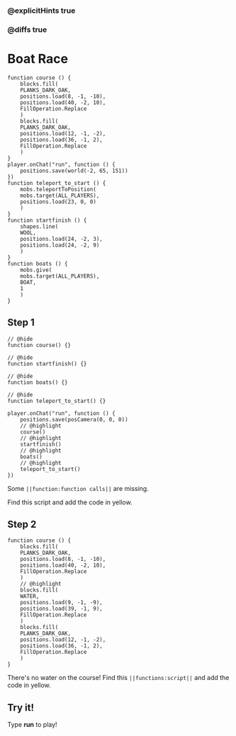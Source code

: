### @explicitHints true

### @diffs true

# Boat Race



```template
function course () {
    blocks.fill(
    PLANKS_DARK_OAK,
    positions.load(8, -1, -10),
    positions.load(40, -2, 10),
    FillOperation.Replace
    )
    blocks.fill(
    PLANKS_DARK_OAK,
    positions.load(12, -1, -2),
    positions.load(36, -1, 2),
    FillOperation.Replace
    )
}
player.onChat("run", function () {
    positions.save(world(-2, 65, 151))
})
function teleport_to_start () {
    mobs.teleportToPosition(
    mobs.target(ALL_PLAYERS),
    positions.load(23, 0, 0)
    )
}
function startfinish () {
    shapes.line(
    WOOL,
    positions.load(24, -2, 3),
    positions.load(24, -2, 9)
    )
}
function boats () {
    mobs.give(
    mobs.target(ALL_PLAYERS),
    BOAT,
    1
    )
}
```

## Step 1

```blocks
// @hide
function course() {}

// @hide
function startfinish() {}

// @hide
function boats() {}

// @hide
function teleport_to_start() {}

player.onChat("run", function () {
    positions.save(posCamera(0, 0, 0))
    // @highlight
    course()
    // @highlight
    startfinish()
    // @highlight
    boats()
    // @highlight
    teleport_to_start()
})
```

Some ``||function:function calls||`` are missing.

Find this script and add the code in yellow.

## Step 2

```blocks
function course () {
    blocks.fill(
    PLANKS_DARK_OAK,
    positions.load(8, -1, -10),
    positions.load(40, -2, 10),
    FillOperation.Replace
    )
    // @highlight
    blocks.fill(
    WATER,
    positions.load(9, -1, -9),
    positions.load(39, -1, 9),
    FillOperation.Replace
    )
    blocks.fill(
    PLANKS_DARK_OAK,
    positions.load(12, -1, -2),
    positions.load(36, -1, 2),
    FillOperation.Replace
    )
}
```

There's no water on the course! Find this ``||functions:script||`` and add the code in yellow.

## Try it!

Type **run** to play!